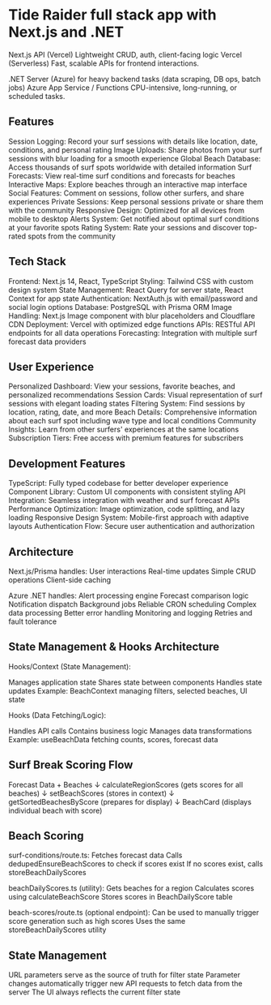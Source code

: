 # Tide Raider full stack app with Next.js and .NET

Next.js API (Vercel) Lightweight CRUD, auth, client-facing logic Vercel (Serverless) Fast, scalable APIs for frontend interactions.

.NET Server (Azure) for heavy backend tasks (data scraping, DB ops, batch jobs) Azure App Service / Functions CPU-intensive, long-running, or scheduled tasks.

## Features

Session Logging: Record your surf sessions with details like location, date, conditions, and personal rating
Image Uploads: Share photos from your surf sessions with blur loading for a smooth experience
Global Beach Database: Access thousands of surf spots worldwide with detailed information
Surf Forecasts: View real-time surf conditions and forecasts for beaches
Interactive Maps: Explore beaches through an interactive map interface
Social Features: Comment on sessions, follow other surfers, and share experiences
Private Sessions: Keep personal sessions private or share them with the community
Responsive Design: Optimized for all devices from mobile to desktop
Alerts System: Get notified about optimal surf conditions at your favorite spots
Rating System: Rate your sessions and discover top-rated spots from the community

## Tech Stack

Frontend: Next.js 14, React, TypeScript
Styling: Tailwind CSS with custom design system
State Management: React Query for server state, React Context for app state
Authentication: NextAuth.js with email/password and social login options
Database: PostgreSQL with Prisma ORM
Image Handling: Next.js Image component with blur placeholders and Cloudflare CDN
Deployment: Vercel with optimized edge functions
APIs: RESTful API endpoints for all data operations
Forecasting: Integration with multiple surf forecast data providers

## User Experience

Personalized Dashboard: View your sessions, favorite beaches, and personalized recommendations
Session Cards: Visual representation of surf sessions with elegant loading states
Filtering System: Find sessions by location, rating, date, and more
Beach Details: Comprehensive information about each surf spot including wave type and local conditions
Community Insights: Learn from other surfers' experiences at the same locations
Subscription Tiers: Free access with premium features for subscribers

## Development Features

TypeScript: Fully typed codebase for better developer experience
Component Library: Custom UI components with consistent styling
API Integration: Seamless integration with weather and surf forecast APIs
Performance Optimization: Image optimization, code splitting, and lazy loading
Responsive Design System: Mobile-first approach with adaptive layouts
Authentication Flow: Secure user authentication and authorization

## Architecture

Next.js/Prisma handles:
User interactions
Real-time updates
Simple CRUD operations
Client-side caching

Azure .NET handles:
Alert processing engine
Forecast comparison logic
Notification dispatch
Background jobs
Reliable CRON scheduling
Complex data processing
Better error handling
Monitoring and logging
Retries and fault tolerance

## State Management & Hooks Architecture

Hooks/Context (State Management):

Manages application state
Shares state between components
Handles state updates
Example: BeachContext managing filters, selected beaches, UI state

Hooks (Data Fetching/Logic):

Handles API calls
Contains business logic
Manages data transformations
Example: useBeachData fetching counts, scores, forecast data

## Surf Break Scoring Flow

Forecast Data + Beaches
↓
calculateRegionScores (gets scores for all beaches)
↓
setBeachScores (stores in context)
↓
getSortedBeachesByScore (prepares for display)
↓
BeachCard (displays individual beach with score)

## Beach Scoring

surf-conditions/route.ts:
Fetches forecast data
Calls dedupedEnsureBeachScores to check if scores exist
If no scores exist, calls storeBeachDailyScores

beachDailyScores.ts (utility):
Gets beaches for a region
Calculates scores using calculateBeachScore
Stores scores in BeachDailyScore table

beach-scores/route.ts (optional endpoint):
Can be used to manually trigger score generation such as high scores
Uses the same storeBeachDailyScores utility

## State Management

URL parameters serve as the source of truth for filter state
Parameter changes automatically trigger new API requests to fetch data from the server
The UI always reflects the current filter state


